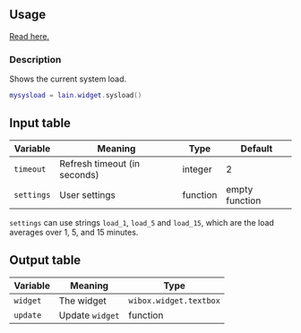 ## Usage

[Read here.](https://github.com/lcpz/lain/wiki/Widgets#usage)

### Description

Shows the current system load.

```lua
mysysload = lain.widget.sysload()
```

## Input table

Variable | Meaning | Type | Default
--- | --- | --- | ---
`timeout` | Refresh timeout (in seconds) | integer | 2
`settings` | User settings | function | empty function

`settings` can use strings `load_1`, `load_5` and `load_15`, which are the load averages over 1, 5, and 15 minutes.

## Output table

Variable | Meaning | Type
--- | --- | ---
`widget` | The widget | `wibox.widget.textbox`
`update` | Update `widget` | function